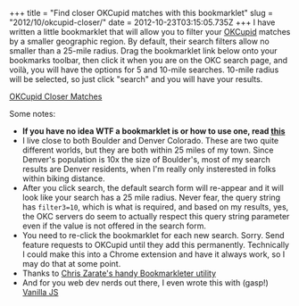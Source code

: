 +++
title = "Find closer OKCupid matches with this bookmarklet"
slug = "2012/10/okcupid-closer/"
date = 2012-10-23T03:15:05.735Z
+++
I have written a little bookmarklet that will allow you to filter your [OKCupid](http://okcupid.com) matches by a smaller geographic region. By default, their search filters allow no smaller than a 25-mile radius. Drag the bookmarklet link below onto your bookmarks toolbar, then click it when you are on the OKC search page, and voilà, you will have the options for 5 and 10-mile searches. 10-mile radius will be selected, so just click "search" and you will have your results.

<a href="javascript:(function(){var%20opt5=document.createElement('option');opt5.value=5;opt5.text='5%20miles';var%20opt10=document.createElement('option');opt10.value=10;opt10.text='10%20miles';var%20radius=document.getElementById('radius');radius.insertBefore(opt10,radius.firstChild);radius.insertBefore(opt5,radius.firstChild);opt10.selected=true;var%20label=document.getElementById('location_interface_button_text');label.textContent=label.textContent.replace(/\d+/,'10');})();">OKCupid Closer Matches</a>

Some notes:

* **If you have no idea WTF a bookmarklet is or how to use one, read [this](http://support.mozilla.org/en-US/kb/bookmarklets-perform-common-web-page-tasks)**
* I live close to both Boulder and Denver Colorado. These are two quite different worlds, but they are both within 25 miles of my town. Since Denver's population is 10x the size of Boulder's, most of my search results are Denver residents, when I'm really only insterested in folks within biking distance.
* After you click search, the default search form will re-appear and it will look like your search has a 25 mile radius. Never fear, the query string has `filter3=10`, which is what is required, and based on my results, yes, the OKC servers do seem to actually respect this query string parameter even if the value is not offered in the search form.
* You need to re-click the bookmarklet for each new search. Sorry. Send feature requests to OKCupid until they add this permanently. Technically I could make this into a Chrome extension and have it always work, so I may do that at some point.
* Thanks to [Chris Zarate's handy Bookmarkleter utility](http://chris.zarate.org/bookmarkleter)
* And for you web dev nerds out there, I even wrote this with (gasp!) [Vanilla JS](http://vanilla-js.com/)
